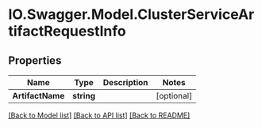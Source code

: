 # IO.Swagger.Model.ClusterServiceArtifactRequestInfo
## Properties

Name | Type | Description | Notes
------------ | ------------- | ------------- | -------------
**ArtifactName** | **string** |  | [optional] 

[[Back to Model list]](../README.md#documentation-for-models) [[Back to API list]](../README.md#documentation-for-api-endpoints) [[Back to README]](../README.md)

